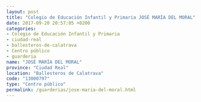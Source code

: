 ```yaml
---
layout: post
title: "Colegio de Educación Infantil y Primaria JOSÉ MARÍA DEL MORAL"
date: 2017-09-20 20:57:05 +0200
categories:
- Colegio de Educación Infantil y Primaria
- ciudad-real
- ballesteros-de-calatrava
- Centro público
- guarderia
name: "JOSÉ MARÍA DEL MORAL"
province: "Ciudad Real"
location: "Ballesteros de Calatrava"
code: "13000797"
type: "Centro público"
permalink: /guarderias/jose-maria-del-moral.html
---
```

